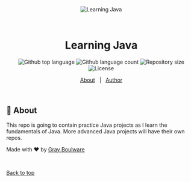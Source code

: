 <div align="center" id="top"> 
  <img src="./.github/app.gif" alt="Learning Java" />

  &#xa0;

  <!-- <a href="https://learningjava.netlify.app">Demo</a> -->
</div>

<h1 align="center">Learning Java</h1>

<p align="center">
  <img alt="Github top language" src="https://img.shields.io/github/languages/top/MGBoulware88/learning-java?color=56BEB8">

  <img alt="Github language count" src="https://img.shields.io/github/languages/count/MGBoulware88/learning-java?color=56BEB8">

  <img alt="Repository size" src="https://img.shields.io/github/repo-size/MGBoulware88/learning-java?color=56BEB8">

  <img alt="License" src="https://img.shields.io/github/license/MGBoulware88/learning-java?color=56BEB8">

  <!-- <img alt="Github issues" src="https://img.shields.io/github/issues/MGBoulware88/learning-java?color=56BEB8" /> -->

  <!-- <img alt="Github forks" src="https://img.shields.io/github/forks/MGBoulware88/learning-java?color=56BEB8" /> -->

  <!-- <img alt="Github stars" src="https://img.shields.io/github/stars/MGBoulware88/learning-java?color=56BEB8" /> -->
</p>

<!-- Status -->

<!-- <h4 align="center"> 
	Learning Java 🚀
</h4> 

<hr> -->

<p align="center">
  <a href="#dart-about">About</a> &#xa0; | &#xa0;
  <a href="https://github.com/MGBoulware88" target="_blank">Author</a>
</p>

<br>

## :dart: About ##

This repo is going to contain practice Java projects as I learn the fundamentals of Java. More advanced Java projects will have their own repos.


Made with :heart: by <a href="https://github.com/MGBoulware88" target="_blank">Gray Boulware</a>

&#xa0;

<a href="#top">Back to top</a>
